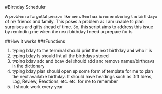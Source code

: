 #Birthday Scheduler

<p>A problem a forgetful person like me often has is remembering the birthdays of my friends and family. This poses a problem as I am unable to plan surprises and gifts ahead of time. So, this script aims to address this issue by reminding me when the next birthday I need to prepare for is.</p>

##How it works
###Functions
<ol>
    <li>typing bday to the terminal should print the next birthday and who it is</li>
    <li>typing bday ls should list all the birthdays stored</li>
    <li>typing bday add and bday del should add and remove names/birthdays in the dictionary</li>
    <li>typing bday plan should open up some form of template for me to plan the next available birthday. It should have headings such as Gift Ideas, Log, Review, Reactions, etc. etc. for me to remember</li>
    <li>It should work every year</li>
</ol>
